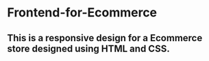 # Frontend-for-Ecommerce
## This is a responsive design for a Ecommerce store designed using HTML and CSS.
